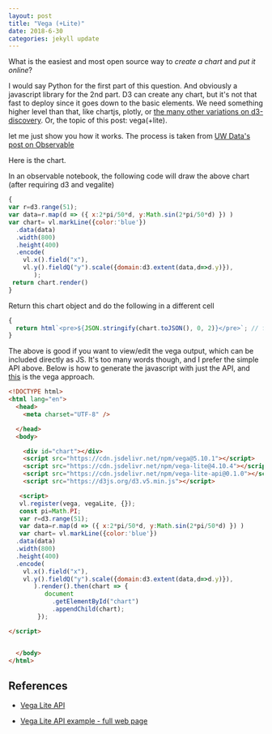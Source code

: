```yaml
---
layout: post
title: "Vega (+Lite)"
date: 2018-6-30
categories: jekyll update
---
```


What is the easiest and most open source way to *create a chart* and *put it online*?

I would say Python for the first part of this question. And obviously a javascript library for the 2nd part. D3 can create any chart, but it's not that fast to deploy since it goes down to the basic elements. We need something higher level than that, like chartjs, plotly, or [the many other variations on d3-discovery](https://d3-discovery.net/). Or, the topic of this post: vega(+lite).

let me just show you how it works. The process is taken from [UW Data's post on Observable](https://observablehq.com/@uwdata/introduction-to-vega-lite)

Here is the chart.

<div id="chart"></div>

In an observable notebook, the following code will draw the above chart (after requiring d3 and vegalite)

```js
{
var r=d3.range(51);
var data=r.map(d => ({ x:2*pi/50*d, y:Math.sin(2*pi/50*d) }) )
var chart= vl.markLine({color:'blue'})
  .data(data)
  .width(800)
  .height(400)
  .encode(
    vl.x().field("x"), 
    vl.y().fieldQ("y").scale({domain:d3.extent(data,d=>d.y)}),
       );
 return chart.render()
}
```

Return this chart object and do the following in a different cell


``` js
{
  return html`<pre>${JSON.stringify(chart.toJSON(), 0, 2)}</pre>`; // format JSON data
}
```

The above is good if you want to view/edit the vega output, which can be included directly as JS. It's too many words though, and I prefer the simple API above. Below is how to generate the javascript with just the API, and [this]() is the vega approach.


```html
<!DOCTYPE html>
<html lang="en">
  <head>
    <meta charset="UTF-8" />

  </head>
  <body>

    <div id="chart"></div>
    <script src="https://cdn.jsdelivr.net/npm/vega@5.10.1"></script>
    <script src="https://cdn.jsdelivr.net/npm/vega-lite@4.10.4"></script>
    <script src="https://cdn.jsdelivr.net/npm/vega-lite-api@0.1.0"></script>
    <script src="https://d3js.org/d3.v5.min.js"></script>

   <script>
   vl.register(vega, vegaLite, {});
   const pi=Math.PI;
   var r=d3.range(51);
   var data=r.map(d => ({ x:2*pi/50*d, y:Math.sin(2*pi/50*d) }) )
   var chart= vl.markLine({color:'blue'})
  .data(data)
  .width(800)
  .height(400)
  .encode(
    vl.x().field("x"), 
    vl.y().fieldQ("y").scale({domain:d3.extent(data,d=>d.y)}),
       ).render().then(chart => {
          document
            .getElementById("chart")
            .appendChild(chart);
        });

</script>


  </body>
</html>
```


## References
* [Vega Lite API](https://vega.github.io/vega-lite-api/api/)
* [Vega Lite API example - full web page](https://gist.github.com/john-guerra/d6f1c4fc6473f78dd1b900145f8b63df)

   <script src="https://cdn.jsdelivr.net/npm/vega@5.10.1"></script>

   <script src="https://cdn.jsdelivr.net/npm/vega-lite@4.10.4"></script>
   
   <script src="https://cdn.jsdelivr.net/npm/vega-lite-api@0.1.0"></script>
   
   <script src="https://d3js.org/d3.v5.min.js"></script>

   <script>
   vl.register(vega, vegaLite, {});
   const pi=Math.PI;
   var r=[...d3.range(51)];
   var data=r.map(d => ({ x:2*pi/50*d, y:Math.sin(2*pi/50*d) }) )
   var chart= vl.markLine({color:'blue'})
  .width(800)
  .height(400)
  .data(data)
  .encode(
    vl.x().field("x"), 
    vl.y().fieldQ("y").scale({domain:d3.extent(data,d=>d.y)}),
       ).render().then(chart => {
          document
            .getElementById("chart")
            .appendChild(chart);
        });
